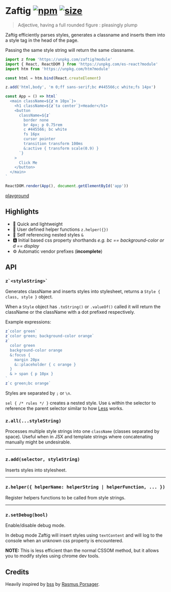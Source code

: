 # Zaftig [![npm](https://img.shields.io/npm/v/zaftig.svg)](https://www.npmjs.com/package/zaftig) [![size](https://img.badgesize.io/https://unpkg.com/zaftig@latest.png?label=gzip&color=blue&compression=gzip)](https://unpkg.com/zaftig@latest)

> Adjective, having a full rounded figure : pleasingly plump

Zaftig efficiently parses styles, generates a classname and inserts them into a style tag in the head of the page.

Passing the same style string will return the same classname.

```jsx
import z from 'https://unpkg.com/zaftig?module'
import { React, ReactDOM } from 'https://unpkg.com/es-react?module'
import htm from 'https://unpkg.com/htm?module'

const html = htm.bind(React.createElement)

z.add('html,body', 'm 0;ff sans-serif;bc #445566;c white;fs 14px')

const App = () => html`
  <main className=${z`m 10px`}>
    <h1 className=${z`ta center`}>Header</h1>
    <button
      className=${z`
        border none
        br 4px; p 0.75rem
        c #445566; bc white
        fs 16px
        cursor pointer
        transition transform 100ms
        &:active { transform scale(0.9) }
      `}
    >
      Click Me
    </button>
  </main>
`

ReactDOM.render(App(), document.getElementById('app'))
```

[playground](https://flems.io/#0=N4IgZglgNgpgziAXAbVAOwIYFsZJAOgAsAXLKEAGhAGMB7NYmBvAHgBMIA3AAgjYF4AOiAwAHUcIB8gtN24yWAeg6dJlEHBixqxCPQSIQABkQBGAEwgAvhXTZch-ACsEVOgybE8ELKNoAnYm4AL24wf1osbgByEmJROERFRQBXNFEAawBzfDosRWCMMF0sgH4sWjYU2GiZHz9A7mBuACUYDB0KVvadABEAeQBZbiswiKjY4njE5LTMnLzFeABafx7icsrqmFq0eoCgkijwyJi4hKTU9OzcyMUjzaqamRl3OEPSKG5+biP8ACMIGg2AAKNodYi5NYYRgAUVgOAYAEoXmhgvgMGxQZMyBR-pUAJ7RLrRKJGADcYDA3DgGDQcGWmn8EDA5P+1G4AGIACzcgCsfIAbILyRyAO6ECCMSlwbimbmiAAe0RRaFe+iCAEFxN9uCCkd9JL9PgADGRyFhYDBA7jUKAYOBwABy9n4ABJgMETVFTEYlSbcvbHVZpLI5NwWIRTLag87XR6vcQMLbPDB-AG7Q64CGABLtNhppRR0PhiP-FJTejm0sxrMunDu4DVmshM1hlv4-wF-zcND0GDNmv-HsKxXk7iibhGfAAdj5aywg9LHJ5-KFIu47O4EqlA-bNbAstMgqVS-D1BS-jgAQntCBjH8Z7kxH8dLgUr0shfb7AAR9RiMLA4CfbgADJEAhLgYCabhv3pX9-CiOBqAwWAQWnABOA0rBAjNYzPHD9xLGsAGEoAgagMm4QY91LJRy0rNBiKUK0gVDNsZHBPohnwNZgTTEFtVEfUujYWgL0RSEshgYh4RgSSACECQASWxMRRBVVV1E0bRdH0PBuUQblLBsOwcDwXJHXUdxGGYQxrAAXSsIA)

## Highlights

- 💸 Quick and lightweight
- 🙇 User defined helper functions `z.helper({})`
- 💯 Self referencing nested styles `&`
- 🅰️ Initial based css property shorthands _e.g. bc == background-color or d == display_
- ⚙️ Automatic vendor prefixes (**incomplete**)

## API

### `` z`<styleString>` ``

Generates className and inserts styles into stylesheet, returns a `Style { class, style }` object.

When a `Style` object has `.toString()` or `.valueOf()` called it will return the className or the className with a dot prefixed respectively.

Example expressions:

```js
z`color green`
z`color green; background-color orange`
z`
  color green
  background-color orange
  &:focus {
    margin 20px
    &::placeholder { c orange }
  }
  & > span { p 10px }
`
z`c green;bc orange`
```

Styles are separated by `;` or `\n`.

`sel { /* rules */ }` creates a nested style. Use `&` within the selector to reference the parent selector similar to how [Less](http://lesscss.org/) works.

### `z.all(...styleString)`

Processes multiple style strings into one `className` (classes separated by space). Useful when in JSX and template strings where concatenating manually might be undesirable.

<hr>

### `z.add(selector, styleString)`

Inserts styles into stylesheet.

<hr>

### `z.helper({ helperName: helperString | helperFunction, ... })`

Register helpers functions to be called from style strings.

<hr>

### `z.setDebug(bool)`

Enable/disable debug mode.

In debug mode Zaftig will insert styles using `textContent` and will log to the console when an unknown css property is encountered.

**NOTE:** This is less efficient than the normal CSSOM method, but it allows you to modify styles using chrome dev tools.

## Credits

Heavily inspired by [bss](https://github.com/porsager/bss) by [Rasmus Porsager](https://github.com/porsager).
